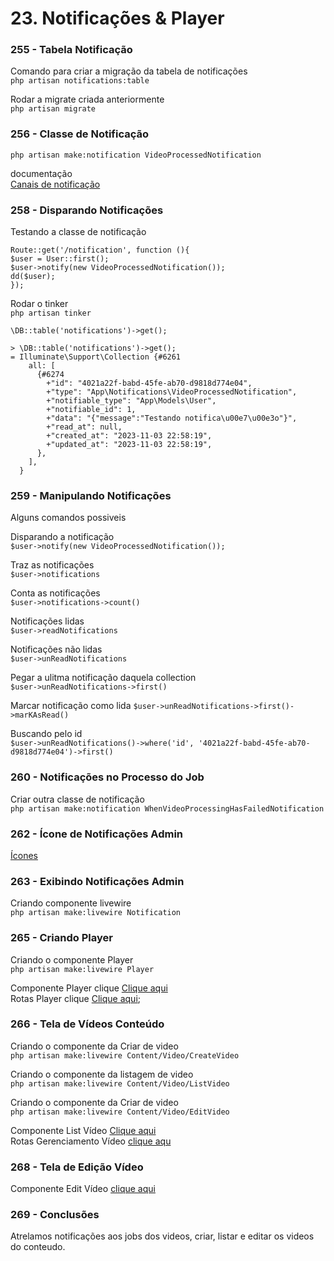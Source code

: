# 23. Notificações & Player

### 255 - Tabela Notificação
Comando para criar a migração da tabela de notificações  
`php artisan notifications:table`  

Rodar a migrate criada anteriormente  
`php artisan migrate`

### 256 - Classe de Notificação
`php artisan make:notification VideoProcessedNotification`

documentação  
[Canais de notificação](https://laravel.com/docs/8.x/notifications#specifying-delivery-channels)

### 258 - Disparando Notificações
Testando a classe de notificação  
```
Route::get('/notification', function (){
$user = User::first();
$user->notify(new VideoProcessedNotification());
dd($user);
});
```
Rodar o tinker  
`php artisan tinker`

`\DB::table('notifications')->get();`

````
> \DB::table('notifications')->get();
= Illuminate\Support\Collection {#6261
    all: [
      {#6274
        +"id": "4021a22f-babd-45fe-ab70-d9818d774e04",
        +"type": "App\Notifications\VideoProcessedNotification",
        +"notifiable_type": "App\Models\User",
        +"notifiable_id": 1,
        +"data": "{"message":"Testando notifica\u00e7\u00e3o"}",
        +"read_at": null,
        +"created_at": "2023-11-03 22:58:19",
        +"updated_at": "2023-11-03 22:58:19",
      },
    ],
  }
````

### 259 - Manipulando Notificações
Alguns comandos possiveis  

Disparando a notificação  
`$user->notify(new VideoProcessedNotification());`

Traz as notificações  
`$user->notifications`

Conta as notificações  
`$user->notifications->count()` 

Notificações lidas  
`$user->readNotifications` 

Notificações não lidas  
`$user->unReadNotifications` 

Pegar a ulitma notificação daquela collection  
`$user->unReadNotifications->first()`

Marcar notificação como lida
`$user->unReadNotifications->first()->marKAsRead()`

Buscando pelo id   
`$user->unReadNotifications()->where('id', '4021a22f-babd-45fe-ab70-d9818d774e04')->first()`

### 260 - Notificações no Processo do Job
Criar outra classe de notificação  
`php artisan make:notification WhenVideoProcessingHasFailedNotification`

### 262 - Ícone de Notificações Admin
[Ícones](https://heroicons.com/)

### 263 - Exibindo Notificações Admin
Criando componente livewire  
`php artisan make:livewire Notification`

### 265 - Criando Player
Criando o componente Player  
`php artisan make:livewire Player`

Componente Player clique [Clique aqui](https://codeexperts.com.br/cursos/meus-cursos/prime/laravel-mastery/aula/2083)  
Rotas Player clique [Clique aqui](https://codeexperts.com.br/cursos/meus-cursos/prime/laravel-mastery/aula/2083);

### 266 - Tela de Vídeos Conteúdo
Criando o componente da Criar de video  
`php artisan make:livewire Content/Video/CreateVideo`

Criando o componente da listagem de video  
`php artisan make:livewire Content/Video/ListVideo`

Criando o componente da Criar de video  
`php artisan make:livewire Content/Video/EditVideo`

Componente List Vídeo [Clique aqui](https://gist.github.com/NandoKstroNet/8c95034ddad63030f366b3b23742d013)  
Rotas Gerenciamento Vídeo [clique aqu](https://gist.github.com/NandoKstroNet/e2f2714d882b4c07f313c0118b4da4a5)

### 268 - Tela de Edição Vídeo

Componente Edit Vídeo [clique aqui](https://gist.github.com/NandoKstroNet/9795388e5dd02e6b150f147d73ae17de)

### 269 - Conclusões

Atrelamos notificações aos jobs dos videos, criar, listar e editar os videos do conteudo.






